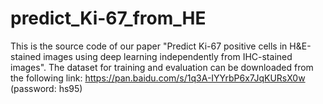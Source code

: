 # predict_Ki-67_from_HE
This is the source code of our paper "Predict Ki-67 positive cells in H&E-stained images using deep learning independently from IHC-stained images". The dataset for training and evaluation can be downloaded from the following link:
https://pan.baidu.com/s/1q3A-IYYrbP6x7JqKURsX0w  (password: hs95) 

